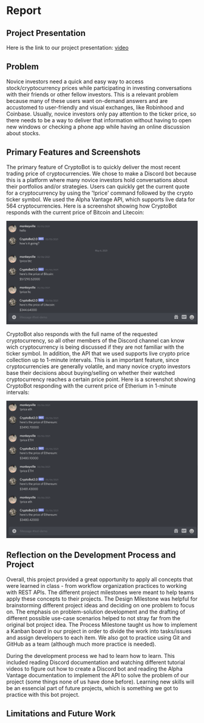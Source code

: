 # Report

## Project Presentation

Here is the link to our project presentation: [video](https://www.youtube.com/watch?v=9Jw5FSSxyYY) 

## Problem

 Novice investors need a quick and easy way to access stock/cryptocurrency prices while participating in investing conversations with their friends or other fellow investors. This is a relevant problem because many of these users want on-demand answers and are accustomed to user-friendly and visual exchanges, like Robinhood and Coinbase. Usually, novice investors only pay attention to the ticker price, so there needs to be a way to deliver that information without having to open new windows or checking a phone app while having an online discussion about stocks.

## Primary Features and Screenshots

The primary feature of CryptoBot is to quickly deliver the most recent trading price of cryptocurrencies. We chose to make a Discord bot because this is a platform where many novice investors hold conversations about their portfolios and/or strategies. Users can quickly get the current quote for a cryptocurrency by using the '!price' command followed by the crypto ticker symbol. We used the Alpha Vantage API, which supports live data for 564 cryptocurrencies. Here is a screenshot showing how CryptoBot responds with the current price of Bitcoin and Litecoin:

![btc](img/btc.png)

CryptoBot also responds with the full name of the requested cryptocurrency, so all other members of the Discord channel can know wich cryptocurrency is being discussed if they are not familiar with the ticker symbol. In addition, the API that we used supports live crypto price collection up to 1-minute intervals. This is an important feature, since cryptocurrencies are generally volatile, and many novice crypto investors base their decisions about buying/selling on whether their watched cryptocurrency reaches a certain price point. Here is a screenshot showing CryptoBot responding with the current price of Etherium in 1-minute intervals:

![eth](img/eth.png)

## Reflection on the Development Process and Project

Overall, this project provided a great opportunity to apply all concepts that were learned in class - from workflow organization practices to working with REST APIs. The different project milestones were meant to help teams apply these concepts to their projects. The Design Milestone was helpful for brainstorming different project ideas and deciding on one problem to focus on. The emphasis on problem-solution development and the drafting of different possible use-case scenarios helped to not stray far from the original bot project idea. The Process Milestone taught us how to implement a Kanban board in our project in order to divide the work into tasks/issues and assign developers to each item. We also got to practice using Git and GitHub as a team (although much more practice is needed). 

During the development process we had to learn how to learn. This included reading Discord documentation and watching different tutorial videos to figure out how to create a Discord bot and reading the Alpha Vantage documentation to implement the API to solve the problem of our project (some things none of us have done before). Learning new skills will be an essencial part of future projects, which is something we got to practice with this bot project.

## Limitations and Future Work

